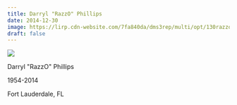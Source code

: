 ```yaml
---
title: Darryl "RazzO" Phillips
date: 2014-12-30
image: https://lirp.cdn-website.com/7fa840da/dms3rep/multi/opt/130razzo-1920w.jpg
draft: false
---
```


![](https://lirp.cdn-website.com/7fa840da/dms3rep/multi/opt/130razzo-1920w.jpg)

Darryl &quot;RazzO&quot; Phillips

1954-2014

Fort Lauderdale, FL
